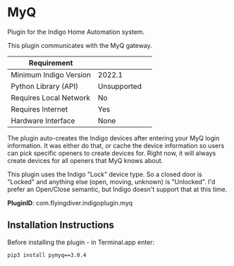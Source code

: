 # MyQ

Plugin for the Indigo Home Automation system.

This plugin communicates with the MyQ gateway.

| Requirement            |                     |   |
|------------------------|---------------------|---|
| Minimum Indigo Version | 2022.1              |   |
| Python Library (API)   | Unsupported         |   |
| Requires Local Network | No                  |   |
| Requires Internet      | Yes                 |   |
| Hardware Interface     | None                |   |

The plugin auto-creates the Indigo devices after entering your MyQ login information. It was either do that, 
or cache the device information so users can pick specific openers to create devices for. Right now, it will 
always create devices for all openers that MyQ knows about.

This plugin uses the Indigo "Lock" device type.  So a closed door is "Locked" and anything else (open, moving, unknown) is "Unlocked".  I'd prefer an Open/Close semantic, but Indigo doesn't support that at this time.

**PluginID**: com.flyingdiver.indigoplugin.myq

## Installation Instructions

Before installing the plugin - in Terminal.app enter:

`pip3 install pymyq==3.0.4`
